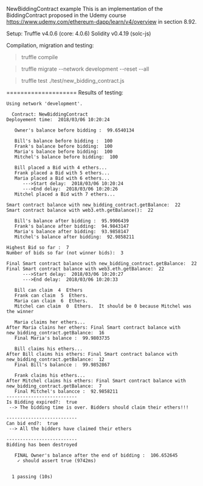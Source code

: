 NewBiddingContract example
This is an implementation of the BiddingContract proposed in the Udemy course
https://www.udemy.com/ethereum-dapp/learn/v4/overview in section 8.92.

Setup:
Truffle v4.0.6 (core: 4.0.6)
Solidity v0.4.19 (solc-js)

Compilation, migration and testing:

> truffle compile

> truffle migrate --network development --reset --all

> truffle test ./test/new_bidding_contract.js

====================
Results of testing:

```
Using network 'development'.

  Contract: NewBiddingContract
Deployement time:  2018/03/06 10:20:24

   Owner's balance before bidding :  99.6540134

   Bill's balance before bidding :  100
   Frank's balance before bidding:  100
   Maria's balance before bidding:  100
   Mitchel's balance before bidding:  100

   Bill placed a Bid with 4 ethers... 
   Frank placed a Bid with 5 ethers... 
   Maria placed a Bid with 6 ethers... 
      --->Start delay:  2018/03/06 10:20:24
      --->End delay:  2018/03/06 10:20:26
   Mitchel placed a Bid with 7 ethers... 

Smart contract balance with new_bidding_contract.getBalance:  22
Smart contract balance with web3.eth.getBalance():  22

   Bill's balance after bidding :  95.9906439
   Frank's balance after bidding:  94.9843147
   Maria's balance after bidding:  93.9858147
   Mitchel's balance after bidding:  92.9858211

Highest Bid so far :  7
Number of bids so far (not winner bids):  3

Final Smart contract balance with new_bidding_contract.getBalance:  22
Final Smart contract balance with web3.eth.getBalance:  22
      --->Start delay:  2018/03/06 10:20:27
      --->End delay:  2018/03/06 10:20:33

   Bill can claim  4  Ethers
   Frank can claim  5  Ethers.
   Maria can claim  6  Ethers.
   Mitchel can claim  0  Ethers.  It should be 0 because Mitchel was the winner

   Maria claims her ethers...
After Maria clains her ethers: Final Smart contract balance with new_bidding_contract.getBalance:  16
   Final Maria's balance :  99.9803735

   Bill claims his ethers...
After Bill claims his ethers: Final Smart contract balance with new_bidding_contract.getBalance:  12
   Final Bill's balancce :  99.9852867

   Frank claims his ethers...
After Mitchel claims his ethers: Final Smart contract balance with new_bidding_contract.getBalance:  7
   Final Mitchel's balancce :  92.9858211
--------------------------
Is Bidding expired?:  true
 --> The bidding time is over. Bidders should claim their ethers!!!

--------------------------
Can bid end?:  true
 --> All the bidders have claimed their ethers

--------------------------
Bidding has been destroyed

   FINAL Owner's balance after the end of bidding :  106.652645
    ✓ should assert true (9742ms)


  1 passing (10s)
```


